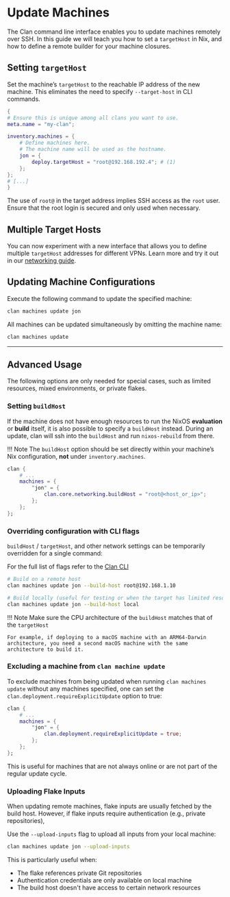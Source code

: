 # Update Machines

The Clan command line interface enables you to update machines remotely over SSH.
In this guide we will teach you how to set a `targetHost` in Nix,
and how to define a remote builder for your machine closures.


## Setting `targetHost`

Set the machine’s `targetHost` to the reachable IP address of the new machine.
This eliminates the need to specify `--target-host` in CLI commands.

```{.nix title="clan.nix" hl_lines="9"}
{
# Ensure this is unique among all clans you want to use.
meta.name = "my-clan";

inventory.machines = {
    # Define machines here.
    # The machine name will be used as the hostname.
    jon = {
        deploy.targetHost = "root@192.168.192.4"; # (1)
    };
};
# [...]
}
```

The use of `root@` in the target address implies SSH access as the `root` user.
Ensure that the root login is secured and only used when necessary.

## Multiple Target Hosts

You can now experiment with a new interface that allows you to define multiple `targetHost` addresses for different VPNs. Learn more and try it out in our [networking guide](../networking/networking.md).

## Updating Machine Configurations

Execute the following command to update the specified machine:

```bash
clan machines update jon
```

All machines can be updated simultaneously by omitting the machine name:

```bash
clan machines update
```

---

## Advanced Usage

The following options are only needed for special cases, such as limited resources, mixed environments, or private flakes.

### Setting `buildHost`

If the machine does not have enough resources to run the NixOS **evaluation** or **build** itself,
it is also possible to specify a `buildHost` instead.
During an update, clan will ssh into the `buildHost` and run `nixos-rebuild` from there.

!!! Note
    The `buildHost` option should be set directly within your machine’s Nix configuration, **not** under `inventory.machines`.


```{.nix hl_lines="5" .no-copy}
clan {
    # ...
    machines = {
        "jon" = {
            clan.core.networking.buildHost = "root@<host_or_ip>";
        };
    };
};
```

### Overriding configuration with CLI flags

`buildHost` / `targetHost`, and other network settings can be temporarily overridden for a single command:

For the full list of flags refer to the [Clan CLI](../../reference/cli/index.md)

```bash
# Build on a remote host
clan machines update jon --build-host root@192.168.1.10

# Build locally (useful for testing or when the target has limited resources)
clan machines update jon --build-host local
```

!!! Note
    Make sure the CPU architecture of the `buildHost` matches that of the `targetHost`

    For example, if deploying to a macOS machine with an ARM64-Darwin architecture, you need a second macOS machine with the same architecture to build it.


### Excluding a machine from `clan machine update`

To exclude machines from being updated when running `clan machines update` without any machines specified,
one can set the `clan.deployment.requireExplicitUpdate` option to true:

```{.nix hl_lines="5" .no-copy}
clan {
    # ...
    machines = {
        "jon" = {
            clan.deployment.requireExplicitUpdate = true;
        };
    };
};
```

This is useful for machines that are not always online or are not part of the regular update cycle.

### Uploading Flake Inputs

When updating remote machines, flake inputs are usually fetched by the build host.
However, if flake inputs require authentication (e.g., private repositories),

Use the `--upload-inputs` flag to upload all inputs from your local machine:

```bash
clan machines update jon --upload-inputs
```

This is particularly useful when:
- The flake references private Git repositories
- Authentication credentials are only available on local machine
- The build host doesn't have access to certain network resources
